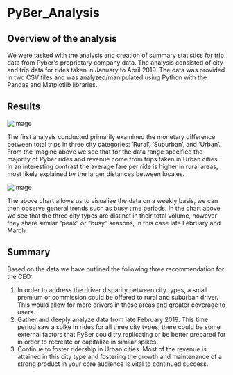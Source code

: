 # PyBer_Analysis

## Overview of the analysis

We were tasked with the analysis and creation of summary statistics for trip data from Pyber's proprietary company data. The analysis consisted of city and trip data for rides taken in January to April 2019. The data was provided in two CSV files and was analyzed/manipulated using Python with the Pandas and Matplotlib libraries. 

## Results

![image](https://user-images.githubusercontent.com/67031885/120115469-c49bf900-c151-11eb-9831-254aaf06bb75.png)

The first analysis conducted primarily examined the monetary difference between total trips in three city categories: ‘Rural’, ‘Suburban’, and ‘Urban’. From the imagine above we see that for the data range specified the majority of Pyber rides and revenue come from trips taken in Urban cities. In an interesting contrast the average fare per ride is higher in rural areas, most likely explained by the larger distances between locales. 


![image](https://user-images.githubusercontent.com/67031885/120116244-46d9ec80-c155-11eb-85c0-152bbbba2d29.png)

The above chart allows us to visualize the data on a weekly basis, we can then observe general trends such as busy time periods. In the chart above we see that the three city types are distinct in their total volume, however they share similar “peak” or “busy” seasons, in this case late February and March. 


## Summary

Based on the data we have outlined the following three recommendation for the CEO: 

1.	In order to address the driver disparity between city types, a small premium or commission could be offered to rural and suburban driver. This would allow for more drivers in these areas and greater coverage to users. 
2.	Gather and deeply analyze data from late February 2019. This time period saw a spike in rides for all three city types, there could be some external factors that PyBer could try replicating or be better prepared for in order to recreate or capitalize in similar spikes. 
3.	Continue to foster ridership in Urban cities. Most of the revenue is attained in this city type and fostering the growth and maintenance of a strong product in your core audience is vital to continued success. 
